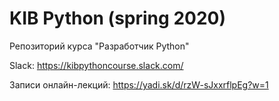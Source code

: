 # KIB Python (spring 2020)  
Репозиторий курса "Разработчик Python"  

Slack: https://kibpythoncourse.slack.com/

Записи онлайн-лекций: https://yadi.sk/d/rzW-sJxxrflpEg?w=1
